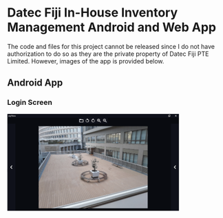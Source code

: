 # Datec Fiji In-House Inventory Management Android and Web App
The code and files for this project cannot be released since I do not have authorization to do so as they are the private property of Datec Fiji PTE Limited. However, images of the app is provided below.

## Android App

### Login Screen
<p>
    <img src="https://github.com/shahilpravind/myView/blob/master/misc/screenshot1.png" width="400" alt="Login Screen">
</p>
<br>
